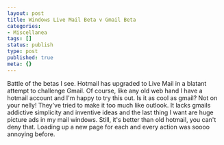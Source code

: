 ```yaml
---
layout: post
title: Windows Live Mail Beta v Gmail Beta
categories:
- Miscellanea
tags: []
status: publish
type: post
published: true
meta: {}
---
```

Battle of the betas I see. Hotmail has upgraded to Live Mail in a blatant attempt to challenge Gmail. Of course, like any old web hand I have a hotmail account and I'm happy to try this out. Is it as cool as gmail? Not on your nelly! They've tried to make it too much like outlook. It lacks gmails addictive simplicity and inventive ideas and the last thing I want are huge picture ads in my mail windows. Still, it's better than old hotmail, you can't deny that. Loading up a new page for each and every action was soooo annoying before.
